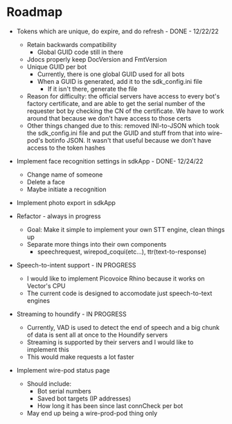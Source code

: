 # Roadmap

-   Tokens which are unique, do expire, and do refresh - DONE - 12/22/22
    -   Retain backwards compatibility
        -   Global GUID code still in there
    -   Jdocs properly keep DocVersion and FmtVersion
    -   Unique GUID per bot
        -   Currently, there is one global GUID used for all bots
        -   When a GUID is generated, add it to the sdk_config.ini file
            -   If it isn't there, generate the file
    -   Reason for difficulty: the official servers have access to every bot's factory certificate, and are able to get the serial number of the requester bot by checking the CN of the certificate. We have to work around that because we don't have access to those certs
    -   Other things changed due to this: removed INI-to-JSON which took the sdk_config.ini file and put the GUID and stuff from that into wire-pod's botinfo JSON. It wasn't that useful because we don't have access to the token hashes

-   Implement face recognition settings in sdkApp - DONE- 12/24/22
    -   Change name of someone
    -   Delete a face
    -   Maybe initiate a recognition

-   Implement photo export in sdkApp

-   Refactor - always in progress
    -   Goal: Make it simple to implement your own STT engine, clean things up
    -   Separate more things into their own components
        -   speechrequest, wirepod_coqui(etc...), ttr(text-to-response)

-   Speech-to-intent support - IN PROGRESS
    -	I would like to implement Picovoice Rhino because it works on Vector's CPU
    -	The current code is designed to accomodate just speech-to-text engines

-   Streaming to houndify - IN PROGRESS
    -	Currently, VAD is used to detect the end of speech and a big chunk of data is sent all at once to the Houndify servers
    -	Streaming is supported by their servers and I would like to implement this
	-   This would make requests a lot faster

-   Implement wire-pod status page
    -   Should include:
        -   Bot serial numbers
        -   Saved bot targets (IP addresses)
        -   How long it has been since last connCheck per bot
    -   May end up being a wire-prod-pod thing only
